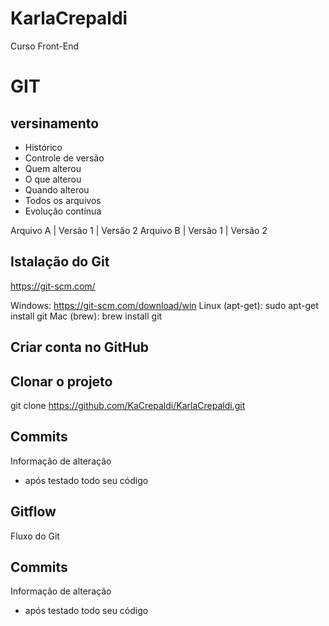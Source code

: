 
# KarlaCrepaldi
Curso Front-End

# GIT
## versinamento
- Histórico
- Controle de versão
- Quem alterou
- O que alterou
- Quando alterou
- Todos os arquivos
- Evolução contínua

Arquivo A | Versão 1 | Versão 2
Arquivo B | Versão 1 | Versão 2

## Istalação do Git
https://git-scm.com/

 Windows: https://git-scm.com/download/win
Linux (apt-get): sudo apt-get install git
Mac (brew): brew install git

## Criar conta no GitHub

## Clonar o projeto
git clone https://github.com/KaCrepaldi/KarlaCrepaldi.git

## Commits
Informação de alteração
- após testado todo seu código

## Gitflow
Fluxo do Git





## Commits
Informação de alteração
- após testado todo seu código